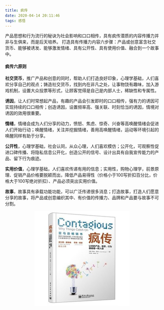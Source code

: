 ```yaml
---
title: 疯传
date: 2020-04-14 20:11:46
tags: 感悟
---
```

产品思想和行为流行的秘诀为社会影响和口口相传，具有疯传潜质的内容传播力并非与生俱来，而是后天培养。
打造具有传播力内容六步骤：产品或创意富含社交货币、能够被诱发、能够激发情绪、具有公开性、具有使用价值、融合到一个故事中。
#### 疯传六原则
**社交货币**，推广产品和创意的同时，帮助人们打造良好印象，心理学基础，人们喜欢分享自己的观点；铸造社交货币，找到内在非凡之处，让事物饶有趣味，加入游戏机制，设置大众投票等形式，让顾客觉得是自己是内部人士，稀缺性和专属性。

**诱因**，让人们时常想起产品，有趣的产品会引发即时的口口相传，强有力的诱因可实现持续的口口相传；创造诱因，设置频率高、强关联、时刻恰当的诱因，情境对诱因的效用很重要。

**情绪**，情绪会成为人们分享的动力，愤怒、焦虑、惊奇、兴奋等高唤醒情绪会促进人们开始行动；唤醒情绪，关注并挖掘情绪，善用高唤醒情绪，运动等环境引起的唤醒同样有助于分享。

**公开性**，心理学基础，社会认同，从众心理，人们喜欢模仿；公开化，可观察性促进口碑传播、将隐私信息公开化，创造公开的信号、设计出具有自我宣传能力的产品、留下行为痕迹。

**实用价值**，心理学基础，人们喜欢传递有用的信息；实用性，购物心理学，前景原理、促销产品价格要脱颖而出，降低产品易得性（价格小于100写折扣百分比，价格大于100写绝对折扣）、产品必须突出实用价值。

**故事**，故事具有承载功能功能，可以广泛传递很多消息；打造故事，打造人们愿意分享的故事，将产品或创意编织其中、有价值的传播力、品牌和产品要与故事不可分割。

<div align=center>

![](/img/fengchuan.jpg)

</div>